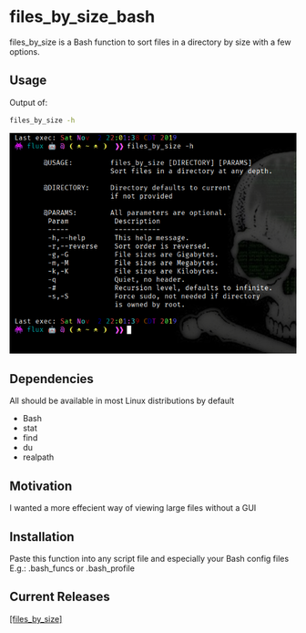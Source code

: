 # files_by_size_bash

files_by_size is a Bash function to sort files in a directory by size with a few options.

## Usage

Output of:

```bash
files_by_size -h
```

![Screenshot](images/screenshot.png "files_by_size ScreenShot")

## Dependencies

All should be available in most Linux distributions by default

- Bash
- stat
- find
- du
- realpath

## Motivation

I wanted a more effecient way of viewing large files without a GUI

## Installation

Paste this function into any script file and especially your Bash config files
E.g.: .bash_funcs or .bash_profile

## Current Releases

[[files_by_size]](files_by_size)
